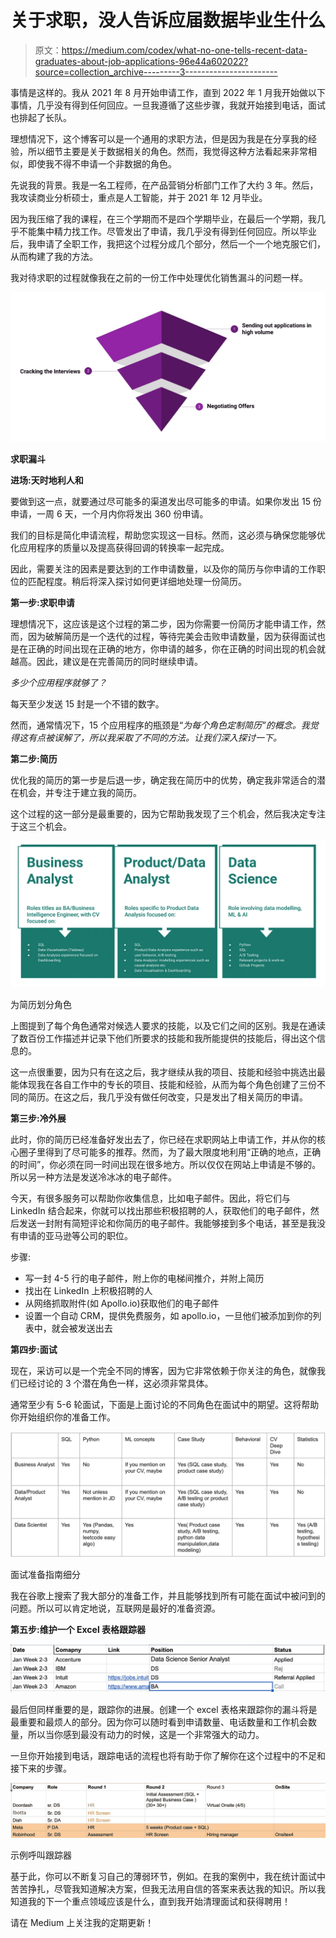 # 关于求职，没人告诉应届数据毕业生什么

> 原文：<https://medium.com/codex/what-no-one-tells-recent-data-graduates-about-job-applications-96e44a602022?source=collection_archive---------3----------------------->

事情是这样的。我从 2021 年 8 月开始申请工作，直到 2022 年 1 月我开始做以下事情，几乎没有得到任何回应。一旦我遵循了这些步骤，我就开始接到电话，面试也排起了长队。

理想情况下，这个博客可以是一个通用的求职方法，但是因为我是在分享我的经验，所以细节主要是关于数据相关的角色。然而，我觉得这种方法看起来非常相似，即使我不得不申请一个非数据的角色。

先说我的背景。我是一名工程师，在产品营销分析部门工作了大约 3 年。然后，我攻读商业分析硕士，重点是人工智能，并于 2021 年 12 月毕业。

因为我压缩了我的课程，在三个学期而不是四个学期毕业，在最后一个学期，我几乎不能集中精力找工作。尽管发出了申请，我几乎没有得到任何回应。所以毕业后，我申请了全职工作，我把这个过程分成几个部分，然后一个一个地克服它们，从而构建了我的方法。

我对待求职的过程就像我在之前的一份工作中处理优化销售漏斗的问题一样。

![](img/02d0d1e916ce219a19f2b7ced9a2d247.png)

**求职漏斗**

**进场:天时地利人和**

要做到这一点，就要通过尽可能多的渠道发出尽可能多的申请。如果你发出 15 份申请，一周 6 天，一个月内你将发出 360 份申请。

我们的目标是简化申请流程，帮助您实现这一目标。然而，这必须与确保您能够优化应用程序的质量以及提高获得回调的转换率一起完成。

因此，需要关注的因素是要达到的工作申请数量，以及你的简历与你申请的工作职位的匹配程度。稍后将深入探讨如何更详细地处理一份简历。

**第一步:求职申请**

理想情况下，这应该是这个过程的第二步，因为你需要一份简历才能申请工作，然而，因为破解简历是一个迭代的过程，等待完美会击败申请数量，因为获得面试也是在正确的时间出现在正确的地方，你申请的越多，你在正确的时间出现的机会就越高。因此，建议是在完善简历的同时继续申请。

*多少个应用程序就够了？*

每天至少发送 15 封是一个不错的数字。

然而，通常情况下，15 个应用程序的瓶颈是“*为每个角色定制简历”的概念。我觉得这有点被误解了，所以我采取了不同的方法。让我们深入探讨一下。*

**第二步:简历**

优化我的简历的第一步是后退一步，确定我在简历中的优势，确定我非常适合的潜在机会，并专注于建立我的简历。

这个过程的这一部分是最重要的，因为它帮助我发现了三个机会，然后我决定专注于这三个机会。

![](img/4ef5470983acb62b1e4fdd228f832890.png)

为简历划分角色

上图提到了每个角色通常对候选人要求的技能，以及它们之间的区别。我是在通读了数百份工作描述并记录下他们所要求的技能和我所能提供的技能后，得出这个信息的。

这一点很重要，因为只有在这之后，我才继续从我的项目、技能和经验中挑选出最能体现我在各自工作中的专长的项目、技能和经验，从而为每个角色创建了三份不同的简历。在这之后，我几乎没有做任何改变，只是发出了相关简历的申请。

**第三步:冷外展**

此时，你的简历已经准备好发出去了，你已经在求职网站上申请工作，并从你的核心圈子里得到了尽可能多的推荐。然而，为了最大限度地利用“正确的地点，正确的时间”，你必须在同一时间出现在很多地方。所以仅仅在网站上申请是不够的。所以另一种方法是发送冷冰冰的电子邮件。

今天，有很多服务可以帮助你收集信息，比如电子邮件。因此，将它们与 LinkedIn 结合起来，你就可以找出那些积极招聘的人，获取他们的电子邮件，然后发送一封附有简短评论和你简历的电子邮件。我能够接到多个电话，甚至是我没有申请的亚马逊等公司的职位。

步骤:

*   写一封 4-5 行的电子邮件，附上你的电梯间推介，并附上简历
*   找出在 LinkedIn 上积极招聘的人
*   从网络抓取附件(如 Apollo.io)获取他们的电子邮件
*   设置一个自动 CRM，提供免费服务，如 apollo.io，一旦他们被添加到你的列表中，就会被发送出去

**第四步:面试**

现在，采访可以是一个完全不同的博客，因为它非常依赖于你关注的角色，就像我们已经讨论的 3 个潜在角色一样，这必须非常具体。

通常至少有 5-6 轮面试，下面是上面讨论的不同角色在面试中的期望。这将帮助你开始组织你的准备工作。

![](img/1177a46cf045e1a9d50896d82fcc6cd9.png)

面试准备指南细分

我在谷歌上搜索了我大部分的准备工作，并且能够找到所有可能在面试中被问到的问题。所以可以肯定地说，互联网是最好的准备资源。

**第五步:维护一个 Excel 表格跟踪器**

![](img/a53963190d17e5b80d494c8d4ef476c2.png)

最后但同样重要的是，跟踪你的进展。创建一个 excel 表格来跟踪你的漏斗将是最重要和最烦人的部分。因为你可以随时看到申请数量、电话数量和工作机会数量，所以当你感到最没有动力的时候，这是一个非常强大的动力。

一旦你开始接到电话，跟踪电话的流程也将有助于你了解你在这个过程中的不足和接下来的步骤。

![](img/ca8e84604f1b4de14923c3b6e0e86c6e.png)

示例呼叫跟踪器

基于此，你可以不断复习自己的薄弱环节，例如。在我的案例中，我在统计面试中苦苦挣扎，尽管我知道解决方案，但我无法用自信的答案来表达我的知识。所以我知道我的下一个重点领域应该是什么，直到我开始清理面试和获得聘用！

请在 Medium 上关注我的定期更新！